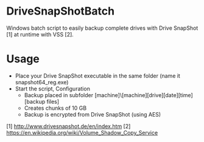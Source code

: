 # DriveSnapShotBatch
Windows batch script to easily backup complete drives with Drive SnapShot [1] at runtime with VSS [2].

# Usage
* Place your Drive SnapShot executable in the same folder (name it snapshot64_reg.exe)
* Start the script, Configuration
	* Backup placed in subfolder [machine]\\[machine][drive][date][time]\[backup files]
	* Creates chunks of 10 GB 
	* Backup is encrypted from Drive SnapShot (using AES)
	
[1] http://www.drivesnapshot.de/en/index.htm
[2] https://en.wikipedia.org/wiki/Volume_Shadow_Copy_Service
